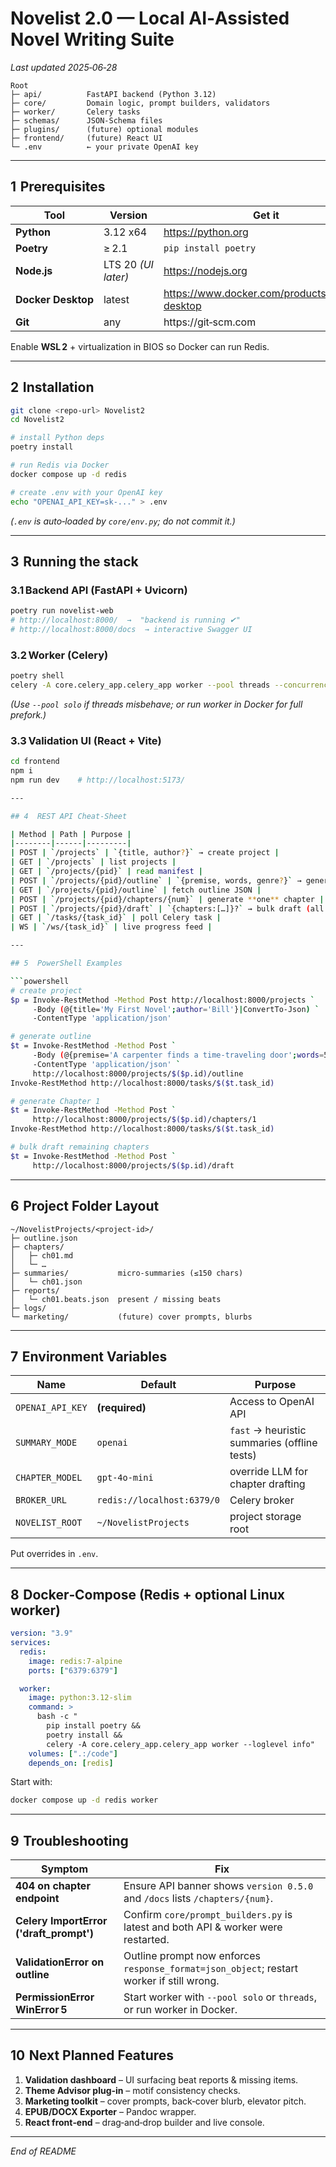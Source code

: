 # Novelist 2.0 — Local AI‑Assisted Novel Writing Suite
*Last updated 2025‑06‑28*

```
Root
├─ api/          FastAPI backend (Python 3.12)
├─ core/         Domain logic, prompt builders, validators
├─ worker/       Celery tasks
├─ schemas/      JSON‑Schema files
├─ plugins/      (future) optional modules
├─ frontend/     (future) React UI
└─ .env          ← your private OpenAI key
```

---

## 1  Prerequisites

| Tool | Version | Get it |
|------|---------|--------|
| **Python** | 3.12 x64 | https://python.org |
| **Poetry** | ≥ 2.1 | `pip install poetry` |
| **Node.js** | LTS 20 *(UI later)* | https://nodejs.org |
| **Docker Desktop** | latest | https://www.docker.com/products/docker-desktop |
| **Git** | any | https://git‑scm.com |

Enable **WSL 2** + virtualization in BIOS so Docker can run Redis.

---

## 2  Installation

```bash
git clone <repo-url> Novelist2
cd Novelist2

# install Python deps
poetry install

# run Redis via Docker
docker compose up -d redis

# create .env with your OpenAI key
echo "OPENAI_API_KEY=sk-..." > .env
```

*(`.env` is auto‑loaded by `core/env.py`; do not commit it.)*

---

## 3  Running the stack

### 3.1 Backend API (FastAPI + Uvicorn)

```bash
poetry run novelist-web
# http://localhost:8000/  →  "backend is running ✔"
# http://localhost:8000/docs  → interactive Swagger UI
```

### 3.2 Worker (Celery)

```bash
poetry shell
celery -A core.celery_app.celery_app worker --pool threads --concurrency 8 --loglevel info
```

*(Use `--pool solo` if threads misbehave; or run worker in Docker for full prefork.)*

### 3.3 Validation UI (React + Vite)

```bash
cd frontend
npm i
npm run dev    # http://localhost:5173/

---

## 4  REST API Cheat‑Sheet

| Method | Path | Purpose |
|--------|------|---------|
| POST | `/projects` | `{title, author?}` → create project |
| GET | `/projects` | list projects |
| GET | `/projects/{pid}` | read manifest |
| POST | `/projects/{pid}/outline` | `{premise, words, genre?}` → generate outline |
| GET | `/projects/{pid}/outline` | fetch outline JSON |
| POST | `/projects/{pid}/chapters/{num}` | generate **one** chapter |
| POST | `/projects/{pid}/draft` | `{chapters:[…]}?` → bulk draft (all missing if body empty) |
| GET | `/tasks/{task_id}` | poll Celery task |
| WS | `/ws/{task_id}` | live progress feed |

---

## 5  PowerShell Examples

```powershell
# create project
$p = Invoke-RestMethod -Method Post http://localhost:8000/projects `
     -Body (@{title='My First Novel';author='Bill'}|ConvertTo-Json) `
     -ContentType 'application/json'

# generate outline
$t = Invoke-RestMethod -Method Post `
     -Body (@{premise='A carpenter finds a time‑traveling door';words=50000}|ConvertTo-Json) `
     -ContentType 'application/json' `
     http://localhost:8000/projects/$($p.id)/outline
Invoke-RestMethod http://localhost:8000/tasks/$($t.task_id)

# generate Chapter 1
$t = Invoke-RestMethod -Method Post `
     http://localhost:8000/projects/$($p.id)/chapters/1
Invoke-RestMethod http://localhost:8000/tasks/$($t.task_id)

# bulk draft remaining chapters
$t = Invoke-RestMethod -Method Post `
     http://localhost:8000/projects/$($p.id)/draft
```

---

## 6  Project Folder Layout

```
~/NovelistProjects/<project-id>/
├─ outline.json
├─ chapters/
│   ├─ ch01.md
│   └─ …
├─ summaries/           micro‑summaries (≤150 chars)
│   └─ ch01.json
├─ reports/
│   └─ ch01.beats.json  present / missing beats
├─ logs/
└─ marketing/           (future) cover prompts, blurbs
```

---

## 7  Environment Variables

| Name | Default | Purpose |
|------|---------|---------|
| `OPENAI_API_KEY` | **(required)** | Access to OpenAI API |
| `SUMMARY_MODE` | `openai` | `fast` → heuristic summaries (offline tests) |
| `CHAPTER_MODEL` | `gpt-4o-mini` | override LLM for chapter drafting |
| `BROKER_URL` | `redis://localhost:6379/0` | Celery broker |
| `NOVELIST_ROOT` | `~/NovelistProjects` | project storage root |

Put overrides in `.env`.

---

## 8  Docker‑Compose (Redis + optional Linux worker)

```yaml
version: "3.9"
services:
  redis:
    image: redis:7-alpine
    ports: ["6379:6379"]

  worker:
    image: python:3.12-slim
    command: >
      bash -c "
        pip install poetry &&
        poetry install &&
        celery -A core.celery_app.celery_app worker --loglevel info"
    volumes: [".:/code"]
    depends_on: [redis]
```

Start with:

```bash
docker compose up -d redis worker
```

---

## 9  Troubleshooting

| Symptom | Fix |
|---------|-----|
| **404 on chapter endpoint** | Ensure API banner shows `version 0.5.0` and `/docs` lists `/chapters/{num}`. |
| **Celery ImportError ('draft_prompt')** | Confirm `core/prompt_builders.py` is latest and both API & worker were restarted. |
| **ValidationError on outline** | Outline prompt now enforces `response_format=json_object`; restart worker if still wrong. |
| **PermissionError WinError 5** | Start worker with `--pool solo` or `threads`, or run worker in Docker. |

---

## 10  Next Planned Features

1. **Validation dashboard** – UI surfacing beat reports & missing items.  
2. **Theme Advisor plug‑in** – motif consistency checks.  
3. **Marketing toolkit** – cover prompts, back‑cover blurb, elevator pitch.  
4. **EPUB/DOCX Exporter** – Pandoc wrapper.  
5. **React front‑end** – drag‑and‑drop builder and live console.

---

*End of README*
